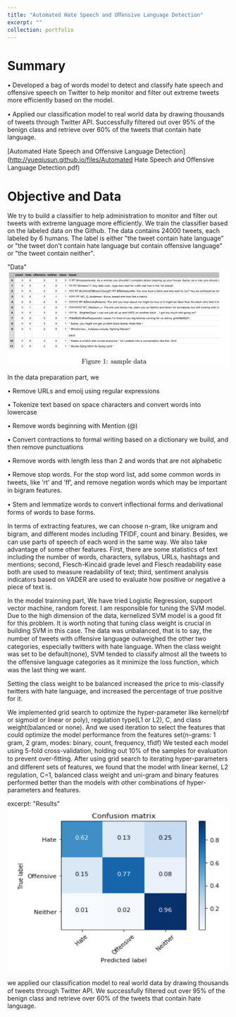 ```yaml
---
title: "Automated Hate Speech and Oﬀensive Language Detection"
excerpt: ""
collection: portfolio
---
```


Summary
======
•	Developed a bag of words model to detect and classify hate speech and offensive speech on Twitter to help monitor and filter out extreme tweets more efficiently based on the model. 

•	Applied our classiﬁcation model to real world data by drawing thousands of tweets through Twitter API. Successfully filtered out over 95% of the benign class and retrieve over 60% of the tweets that contain hate language.


[Automated Hate Speech and Oﬀensive Language Detection](http://yueqiusun.github.io/files/Automated Hate Speech and Oﬀensive Language Detection.pdf)

Objective and Data
======
We try to build a classifier to help administration to monitor and filter out tweets with extreme language more efficiently. We train the classifier based on the labeled data on the Github. The data contains 24000 tweets, each labeled by 6 humans. The label is either "the tweet contain hate language" or "the tweet don't contain hate language but contain offensive language" or "the tweet contain neither". 

"Data" <br/><img src='/files/images/data1.png'>

In the data preparation part, we 

• Remove URLs and emoij using regular expressions

• Tokenize text based on space characters and convert words into lowercase

• Remove words beginning with Mention (@)

• Convert contractions to formal writing based on a dictionary we build, and then remove punctuations

• Remove words with length less than 2 and words that are not alphabetic

• Remove stop words. For the stop word list, add some common words in tweets, like ’rt’ and ’ﬀ’, and remove negation words which may be important in bigram features.

• Stem and lemmatize words to convert inﬂectional forms and derivational forms of words to base forms. 

In terms of extracting features, we can choose n-gram, like unigram and bigram, and diﬀerent modes including TFIDF, count and binary. Besides, we can use parts of speech of each word in the same way. We also take advantage of some other features. First, there are some statistics of text including the number of words, characters, syllabus, URLs, hashtags and mentions; second, Flesch-Kincaid grade level and Flesch readability ease both are used to measure readability of text; third, sentiment analysis indicators based on VADER are used to evaluate how positive or negative a piece of text is.

In the model trainning part, We have tried Logistic Regression, support vector machine, random forest. I am responsible for tuning the SVM model. Due to the high dimension of the data, kernelized SVM model is a good fit for this problem. 
It is worth noting that tuning class weight is crucial in building SVM in this case. The data was unbalanced, that is to say, the number of tweets with oﬀensive language outweighed the other two categories, especially twitters with hate language. When the class weight was set to be default(none), SVM tended to classify almost all the tweets to the oﬀensive language categories as it minimize the loss function, which was the last thing we want.

Setting the class weight to be balanced increased the price to mis-classify twitters with hate language, and increased the percentage of true positive for it.

We implemented grid search to optimize the hyper-parameter like kernel(rbf or sigmoid or linear or poly), regulation type(L1 or L2), C, and class weight(balanced or none). And we used iteration to select the features that could optimize the model performance from the features set(n-grams: 1 gram, 2 gram, modes: binary, count, frequency, tﬁdf) We tested each model using 5-fold cross-validation, holding out 10% of the samples for evaluation to prevent over-ﬁtting. After using grid search to iterating hyper-parameters and diﬀerent sets of features, we found that the model with linear kernel, L2 regulation, C=1, balanced class weight and uni-gram and binary features performed better than the models with other combinations of hyper-parameters and features.

excerpt: "Results" <br/><img src='/files/images/confusion matrix1.png'>

we applied our classiﬁcation model to real world data by drawing thousands of tweets through Twitter API. We successfully filtered out over 95% of the benign class and retrieve over 60% of the tweets that contain hate language.



